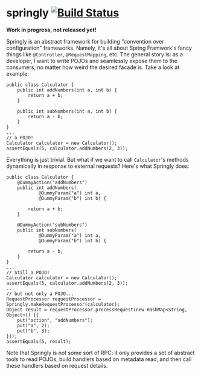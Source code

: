 springly [![Build Status](https://travis-ci.org/loki2302/springly.svg?branch=master)](https://travis-ci.org/loki2302/springly)
========

**Work in progress, not released yet!**

Springly is an abstract framework for building "convention over configuration" frameworks. Namely, it's all about Spring Framwork's fancy things like `@Controller`, `@RequestMapping`, etc. The general story is: as a developer, I want to write POJOs and seamlessly expose them to the consumers, no matter how weird the desired facade is. Take a look at example:

    public class Calculator {
        public int addNumbers(int a, int b) {
            return a + b;
        }
        
        public int subNumbers(int a, int b) {
            return a - b;
        }
    }
    ...
    // a POJO!
    Calculator calculator = new Calculator();
    assertEquals(5, calculator.addNumbers(2, 3));
    
Everything is just trivial. But what if we want to call `Calculator`'s methods dynamically in response to external requests? Here's what Springly does:

    public class Calculator {
        @DummyAction("addNumbers")
        public int addNumbers(
                @DummyParam("a") int a,
                @DummyParam("b") int b) {

            return a + b;
        }

        @DummyAction("subNumbers")
        public int subNumbers(
                @DummyParam("a") int a,
                @DummyParam("b") int b) {

            return a - b;
        }
    }
    ...
    // Still a POJO!
    Calculator calculator = new Calculator();
    assertEquals(5, calculator.addNumbers(2, 3));
    ...
    // but not only a POJO...
    RequestProcessor requestProcessor = Springly.makeRequestProcessor(calculator);
    Object result = requestProcessor.processRequest(new HashMap<String, Object>() {{
        put("action", "addNumbers");
        put("a", 2);
        put("b", 3);
    }});
    assertEquals(5, result);

Note that Springly is not some sort of RPC: it only provides a set of abstract tools to read POJOs, build handlers based on metadata read, and then call these handlers based on request details.
